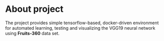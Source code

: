 # About project

The project provides simple tensorflow-based, docker-driven environment for automated learning, testing and visualizing the VGG19 neural network 
using **Fruits-360** data set.
